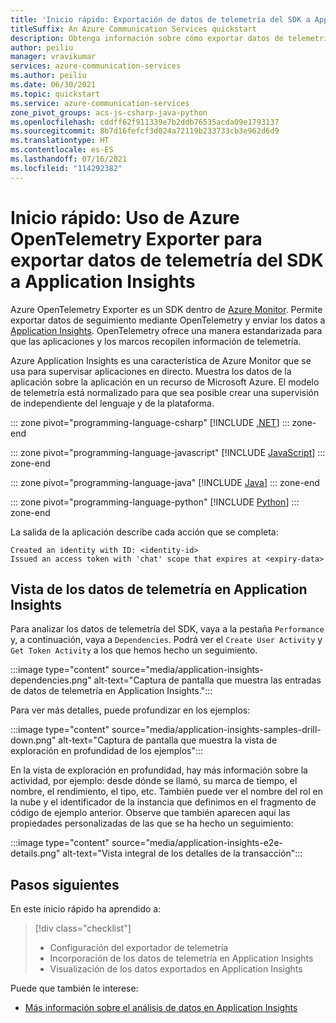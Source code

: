 ```yaml
---
title: 'Inicio rápido: Exportación de datos de telemetría del SDK a Application Insights'
titleSuffix: An Azure Communication Services quickstart
description: Obtenga información sobre cómo exportar datos de telemetría del SDK de Azure Communication Services a Application Insights.
author: peiliu
manager: vravikumar
services: azure-communication-services
ms.author: peiliu
ms.date: 06/30/2021
ms.topic: quickstart
ms.service: azure-communication-services
zone_pivot_groups: acs-js-csharp-java-python
ms.openlocfilehash: cddff62f911339e7b2ddb76535acda09e1793137
ms.sourcegitcommit: 8b7d16fefcf3d024a72119b233733cb3e962d6d9
ms.translationtype: HT
ms.contentlocale: es-ES
ms.lasthandoff: 07/16/2021
ms.locfileid: "114292382"
---
```

# <a name="quickstart-using-azure-opentelemetry-exporter-to-export-sdk-telemetry-data-to-application-insights"></a>Inicio rápido: Uso de Azure OpenTelemetry Exporter para exportar datos de telemetría del SDK a Application Insights

Azure OpenTelemetry Exporter es un SDK dentro de [Azure Monitor](../../azure-monitor/index.yml). Permite exportar datos de seguimiento mediante OpenTelemetry y enviar los datos a [Application Insights](../../azure-monitor/app/app-insights-overview.md). OpenTelemetry ofrece una manera estandarizada para que las aplicaciones y los marcos recopilen información de telemetría.

Azure Application Insights es una característica de Azure Monitor que se usa para supervisar aplicaciones en directo. Muestra los datos de la aplicación sobre la aplicación en un recurso de Microsoft Azure. El modelo de telemetría está normalizado para que sea posible crear una supervisión de independiente del lenguaje y de la plataforma.

::: zone pivot="programming-language-csharp"
[!INCLUDE [.NET](./includes/telemetry-app-insights-net.md)]
::: zone-end

::: zone pivot="programming-language-javascript"
[!INCLUDE [JavaScript](./includes/telemetry-app-insights-js.md)]
::: zone-end

::: zone pivot="programming-language-java"
[!INCLUDE [Java](./includes/telemetry-app-insights-java.md)]
::: zone-end

::: zone pivot="programming-language-python"
[!INCLUDE [Python](./includes/telemetry-app-insights-python.md)]
::: zone-end

La salida de la aplicación describe cada acción que se completa:
<!---cSpell:disable --->
```console
Created an identity with ID: <identity-id>
Issued an access token with 'chat' scope that expires at <expiry-data>
```
<!---cSpell:enable --->

## <a name="view-the-telemetry-data-in-application-insights"></a>Vista de los datos de telemetría en Application Insights
Para analizar los datos de telemetría del SDK, vaya a la pestaña `Performance` y, a continuación, vaya a `Dependencies`. Podrá ver el `Create User Activity` y `Get Token Activity` a los que hemos hecho un seguimiento.

:::image type="content" source="media/application-insights-dependencies.png" alt-text="Captura de pantalla que muestra las entradas de datos de telemetría en Application Insights.":::

Para ver más detalles, puede profundizar en los ejemplos:

:::image type="content" source="media/application-insights-samples-drill-down.png" alt-text="Captura de pantalla que muestra la vista de exploración en profundidad de los ejemplos":::

En la vista de exploración en profundidad, hay más información sobre la actividad, por ejemplo: desde dónde se llamó, su marca de tiempo, el nombre, el rendimiento, el tipo, etc. También puede ver el nombre del rol en la nube y el identificador de la instancia que definimos en el fragmento de código de ejemplo anterior. Observe que también aparecen aquí las propiedades personalizadas de las que se ha hecho un seguimiento:

:::image type="content" source="media/application-insights-e2e-details.png" alt-text="Vista integral de los detalles de la transacción":::

## <a name="next-steps"></a>Pasos siguientes

En este inicio rápido ha aprendido a:

> [!div class="checklist"]
> * Configuración del exportador de telemetría
> * Incorporación de los datos de telemetría en Application Insights
> * Visualización de los datos exportados en Application Insights

Puede que también le interese:

- [Más información sobre el análisis de datos en Application Insights](/powerapps/maker/canvas-apps/application-insights)